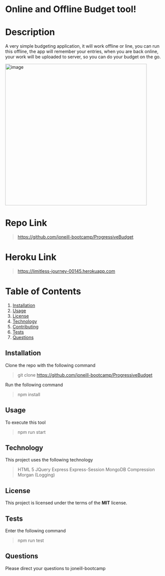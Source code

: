 # Online and Offline Budget tool!

# Description

A very simple budgeting application, it will work offline or line, you can run this offline, the app will remember your entries, when you are back online, your work will be uploaded to server, so you can do your budget on the go.

<img width="451" alt="image" src="https://user-images.githubusercontent.com/59762660/84660838-cda1b380-af5c-11ea-8b2d-797375d2f489.png">

# Repo Link

> https://github.com/joneill-bootcamp/ProgressiveBudget

# Heroku Link

> https://limitless-journey-00145.herokuapp.com

# Table of Contents

1. [Installation](##Installation)
2. [Usage](##Usage)
3. [License](##License)
4. [Technology](##Technology)
5. [Contributing](##Contributing)
6. [Tests](##Tests)
7. [Questions](##Questions)

## Installation

Clone the repo with the following command

> git clone https://github.com/joneill-bootcamp/ProgressiveBudget

Run the following command

> npm install

## Usage

To execute this tool

> npm run start

## Technology

This project uses the following technology

> HTML 5
> JQuery
> Express
> Express-Session
> MongoDB
> Compression
> Morgan (Logging)

## License

This project is licensed under the terms of the **MIT** license.

## Tests

Enter the following command

> npm run test

## Questions

Please direct your questions to joneill-bootcamp

